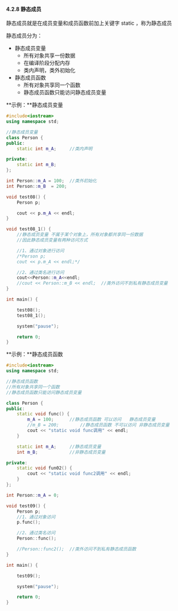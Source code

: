 #### 4.2.8 静态成员

静态成员就是在成员变量和成员函数前加上关键字 static ，称为静态成员

静态成员分为：

- 静态成员变量
  - 所有对象共享一份数据
  - 在编译阶段分配内存
  - 类内声明，类外初始化
- 静态成员函数
  - 所有对象共享同一个函数
  - 静态成员函数只能访问静态成员变量

**示例：**静态成员变量

```c++
#include<iostream>
using namespace std;

//静态成员变量
class Person {
public:
	static int m_A;		//类内声明

private:
	static int m_B;
};

int Person::m_A = 100;	//类外初始化
int Person::m_B  = 200;

void test08() {
	Person p;

	cout << p.m_A << endl;
}

void test08_1() {
	//静态成员变量 不属于某个对象上，所有对象都共享同一份数据
	//因此静态成员变量有两种访问方式

	//1、通过对象进行访问
	/*Person p;
	cout << p.m_A << endl;*/

	//2、通过类名进行访问
	cout<<Person::m_A<<endl;
	//cout << Person::m_B << endl;	//类外访问不到私有静态成员变量
}

int main() {

	test08();
	test08_1();

	system("pause");

	return 0;
}
```

**示例：**静态成员函数

```c++
#include<iostream>
using namespace std;

//静态成员函数
//所有对象共享同一个函数
//静态成员函数只能访问静态成员变量

class Person {
public:
	static void func() {
		m_A = 100;		//静态成员函数 可以访问   静态成员变量
		//m_B = 200;		//静态成员函数 不可以访问 非静态成员变量
		cout << "static void func调用" << endl;
	}

	static int m_A;		//静态成员变量
	int m_B;			//非静态成员变量

private:
	static void fun02() {
		cout << "static void func2调用" << endl;
	}
};

int Person::m_A = 0;

void test09() {
	Person p;
	//1、通过对象访问
	p.func();

	//2、通过类名访问
	Person::func();

	//Person::func2();	//类外访问不到私有静态成员函数
}

int main() {

	test09();

	system("pause");

	return 0;
}
```

